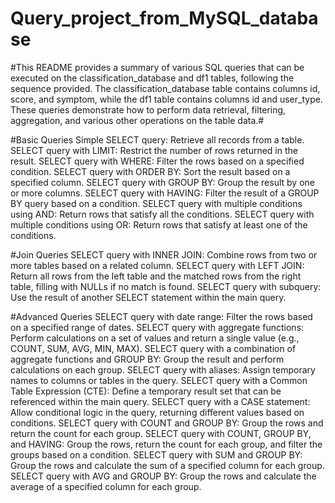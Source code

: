 # Query_project_from_MySQL_database

#This README provides a summary of various SQL queries that can be executed on the classification_database and df1 tables, following the sequence provided. The classification_database table contains columns id, score, and symptom, while the df1 table contains columns id and user_type. These queries demonstrate how to perform data retrieval, filtering, aggregation, and various other operations on the table data.#

#Basic Queries
Simple SELECT query: Retrieve all records from a table.
SELECT query with LIMIT: Restrict the number of rows returned in the result.
SELECT query with WHERE: Filter the rows based on a specified condition.
SELECT query with ORDER BY: Sort the result based on a specified column.
SELECT query with GROUP BY: Group the result by one or more columns.
SELECT query with HAVING: Filter the result of a GROUP BY query based on a condition.
SELECT query with multiple conditions using AND: Return rows that satisfy all the conditions.
SELECT query with multiple conditions using OR: Return rows that satisfy at least one of the conditions.

#Join Queries
SELECT query with INNER JOIN: Combine rows from two or more tables based on a related column.
SELECT query with LEFT JOIN: Return all rows from the left table and the matched rows from the right table, filling with NULLs if no match is found.
SELECT query with subquery: Use the result of another SELECT statement within the main query.

#Advanced Queries
SELECT query with date range: Filter the rows based on a specified range of dates.
SELECT query with aggregate functions: Perform calculations on a set of values and return a single value (e.g., COUNT, SUM, AVG, MIN, MAX).
SELECT query with a combination of aggregate functions and GROUP BY: Group the result and perform calculations on each group.
SELECT query with aliases: Assign temporary names to columns or tables in the query.
SELECT query with a Common Table Expression (CTE): Define a temporary result set that can be referenced within the main query.
SELECT query with a CASE statement: Allow conditional logic in the query, returning different values based on conditions.
SELECT query with COUNT and GROUP BY: Group the rows and return the count for each group.
SELECT query with COUNT, GROUP BY, and HAVING: Group the rows, return the count for each group, and filter the groups based on a condition.
SELECT query with SUM and GROUP BY: Group the rows and calculate the sum of a specified column for each group.
SELECT query with AVG and GROUP BY: Group the rows and calculate the average of a specified column for each group.
